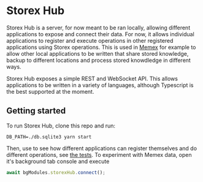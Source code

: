 # Storex Hub

Storex Hub is a server, for now meant to be ran locally, allowing different applications to expose and connect their data. For now, it allows individual applications to register and execute operations in other registered applications using Storex operations. This is used in [Memex](https://getmemex.com/) for example to allow other local applications to be written that share stored knowledge, backup to different locations and process stored knowdledge in different ways.

Storex Hub exposes a simple REST and WebSocket API. This allows applications to be written in a variety of languages, although Typescript is the best supported at the moment.

## Getting started

To run Storex Hub, clone this repo and run:

```
DB_PATH=./db.sqlite3 yarn start
```

Then, use to see how different applications can register themselves and do different operations, see [the tests](./ts/tests/). To experiment with Memex data, open it's background tab console and execute

```js
await bgModules.storexHub.connect();
```
